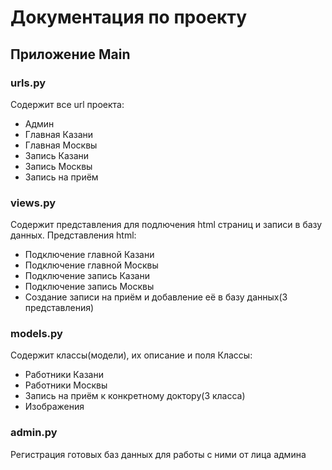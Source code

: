 # Документация по проекту
## Приложение Main
### urls.py
Содержит все url проекта:
  - Админ
  - Главная Казани
  - Главная Москвы
  - Запись Казани
  - Запись Москвы
  - Запись на приём

### views.py
Содержит представления для подлючения html страниц и записи в базу данных.
Представления html:
  - Подключение главной Казани
  - Подключение главной Москвы
  - Подключение запись Казани
  - Подключение запись Москвы
  - Создание записи на приём и добавление её в базу данных(3 представления)

### models.py
Содержит классы(модели), их описание и поля
Классы:
  - Работники Казани
  - Работники Москвы
  - Запись на приём к конкретному доктору(3 класса)
  - Изображения
  
### admin.py
Регистрация готовых баз данных для работы с ними от лица админа


